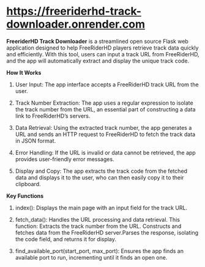 # https://freeriderhd-track-downloader.onrender.com

**FreeriderHD Track Downloader** is a streamlined open source Flask web application designed to help FreeRiderHD players retrieve track data quickly and efficiently. With this tool, users can input a track URL from FreeRiderHD, and the app will automatically extract and display the unique track code.

**How It Works**

1. User Input: The app interface accepts a FreeRiderHD track URL from the user.
   
2. Track Number Extraction: The app uses a regular expression to isolate the track number from the URL, an essential part of constructing a data link to FreeRiderHD’s servers.
   
3. Data Retrieval: Using the extracted track number, the app generates a URL and sends an HTTP request to FreeRiderHD to fetch the track data in JSON format.
   
4. Error Handling: If the URL is invalid or data cannot be retrieved, the app provides user-friendly error messages.
   
5. Display and Copy: The app extracts the track code from the fetched data and displays it to the user, who can then easily copy it to their clipboard.
   
**Key Functions**

1. index(): Displays the main page with an input field for the track URL.
   
2. fetch_data(): Handles the URL processing and data retrieval. This function: Extracts the track number from the URL. Constructs and fetches data from the FreeRiderHD server.Parses the response, isolating the code field, and returns it for display.

3. find_available_port(start_port, max_port): Ensures the app finds an available port to run, incrementing until it finds an open one.

